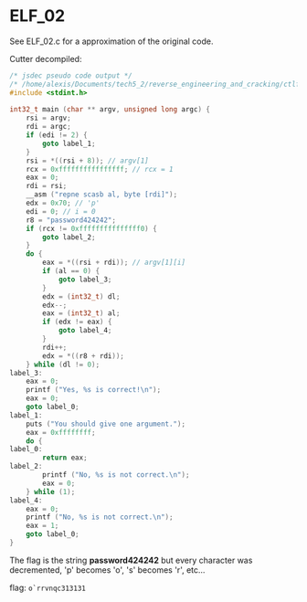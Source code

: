 # ELF_02

See ELF_02.c for a approximation of the original code.

Cutter decompiled:
```c
/* jsdec pseudo code output */
/* /home/alexis/Documents/tech5_2/reverse_engineering_and_cracking/ctlf/ELF_02/ELF_02 @ 0x1149 */
#include <stdint.h>
 
int32_t main (char ** argv, unsigned long argc) {
    rsi = argv;
    rdi = argc;
    if (edi != 2) {
        goto label_1;
    }
    rsi = *((rsi + 8)); // argv[1]
    rcx = 0xffffffffffffffff; // rcx = 1
    eax = 0;
    rdi = rsi;
    __asm ("repne scasb al, byte [rdi]");
    edx = 0x70; // 'p'
    edi = 0; // i = 0
    r8 = "password424242";
    if (rcx != 0xfffffffffffffff0) {
        goto label_2;
    }
    do {
        eax = *((rsi + rdi)); // argv[1][i]
        if (al == 0) {
            goto label_3;
        }
        edx = (int32_t) dl;
        edx--;
        eax = (int32_t) al;
        if (edx != eax) {
            goto label_4;
        }
        rdi++;
        edx = *((r8 + rdi));
    } while (dl != 0);
label_3:
    eax = 0;
    printf ("Yes, %s is correct!\n");
    eax = 0;
    goto label_0;
label_1:
    puts ("You should give one argument.");
    eax = 0xffffffff;
    do {
label_0:
        return eax;
label_2:
        printf ("No, %s is not correct.\n");
        eax = 0;
    } while (1);
label_4:
    eax = 0;
    printf ("No, %s is not correct.\n");
    eax = 1;
    goto label_0;
}
```

The flag is the string **password424242** but every character was decremented, 'p' becomes 'o', 's' becomes 'r', etc...

flag: ```o`rrvnqc313131```